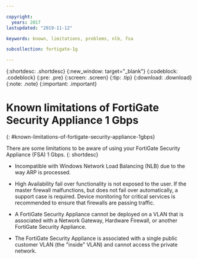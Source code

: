 ```yaml
---

copyright:
  years: 2017
lastupdated: "2019-11-12"

keywords: known, limitations, problems, nlb, fsa

subcollection: fortigate-1g

---
```


{:shortdesc: .shortdesc}
{:new_window: target="_blank"}
{:codeblock: .codeblock}
{:pre: .pre}
{:screen: .screen}
{:tip: .tip}
{:download: .download}
{:note: .note}
{:important: .important}

# Known limitations of FortiGate Security Appliance 1 Gbps
{: #known-limitations-of-fortigate-security-appliance-1gbps}

There are some limitations to be aware of using your FortiGate Security Appliance (FSA) 1 Gbps.
{: shortdesc}

* Incompatible with Windows Network Load Balancing (NLB) due to the way ARP is processed.

* High Availability fail over functionality is not exposed to the user. If the master firewall malfunctions, but does not fail over automatically, a support case is required. Device monitoring for critical services is recommended to ensure that firewalls are passing traffic.

* A FortiGate Security Appliance cannot be deployed on a VLAN that is associated with a Network Gateway, Hardware Firewall, or another FortiGate Security Appliance.

* The FortiGate Security Appliance is associated with a single public customer VLAN (the "inside" VLAN) and cannot access the private network.
